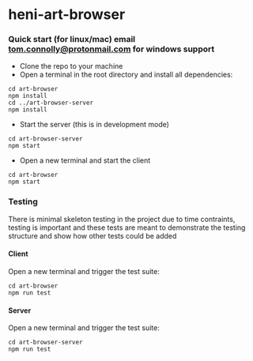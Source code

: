 # heni-art-browser

### Quick start (for linux/mac) email tom.connolly@protonmail.com for windows support

 * Clone the repo to your machine
 * Open a terminal in the root directory and install all dependencies:
```
cd art-browser
npm install
cd ../art-browser-server
npm install
```
 * Start the server (this is in development mode)
```
cd art-browser-server
npm start
``` 
 * Open a new terminal and start the client 
```
cd art-browser
npm start
```


### Testing

There is minimal skeleton testing in the project due to time contraints, testing is important and these tests are meant to demonstrate the testing structure and show how other tests could be added 

#### Client

Open a new terminal and trigger the test suite:
```
cd art-browser
npm run test
```


#### Server

Open a new terminal and trigger the test suite:
```
cd art-browser-server
npm run test
```

